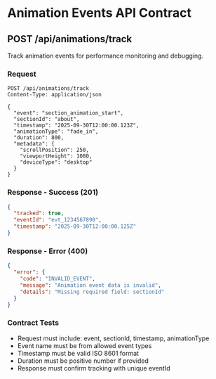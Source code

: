 # Animation Events API Contract

## POST /api/animations/track

Track animation events for performance monitoring and debugging.

### Request

```
POST /api/animations/track
Content-Type: application/json

{
  "event": "section_animation_start",
  "sectionId": "about",
  "timestamp": "2025-09-30T12:00:00.123Z",
  "animationType": "fade_in",
  "duration": 800,
  "metadata": {
    "scrollPosition": 250,
    "viewportHeight": 1080,
    "deviceType": "desktop"
  }
}
```

### Response - Success (201)

```json
{
  "tracked": true,
  "eventId": "evt_1234567890",
  "timestamp": "2025-09-30T12:00:00.125Z"
}
```

### Response - Error (400)

```json
{
  "error": {
    "code": "INVALID_EVENT",
    "message": "Animation event data is invalid",
    "details": "Missing required field: sectionId"
  }
}
```

### Contract Tests

- Request must include: event, sectionId, timestamp, animationType
- Event name must be from allowed event types
- Timestamp must be valid ISO 8601 format
- Duration must be positive number if provided
- Response must confirm tracking with unique eventId
